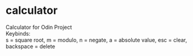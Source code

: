 # calculator
Calculator for Odin Project  
Keybinds:  
s = square root, m = modulo, n = negate, a = absolute value, esc = clear, backspace = delete
